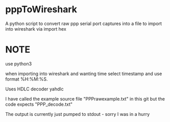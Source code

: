 # pppToWireshark
A python script  to convert raw ppp serial port captures into a file to import into wireshark via import hex 

# NOTE # 
use python3

when importing into wireshark and wanting time select timestamp and use format %H:%M:%S.

Uses HDLC decoder yahdlc

I have called the example source file "PPPrawexample.txt" in this git but the code expects "PPP_decode.txt"

The output is currently just pumped to stdout - sorry I was in a hurry
